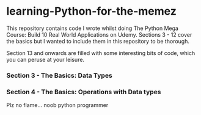 # learning-Python-for-the-memez
This repository contains code I wrote whilst doing The Python Mega Course: Build 10 Real World Applications on Udemy. Sections 3 - 12 cover the basics but I wanted to include them in this repository to be thorough.

Section 13 and onwards are filled with some interesting bits of code, which you can peruse at your leisure.

### Section 3 - The Basics: Data Types
### Section 4 - The Basics: Operations with Data types

Plz no flame... noob python programmer 
